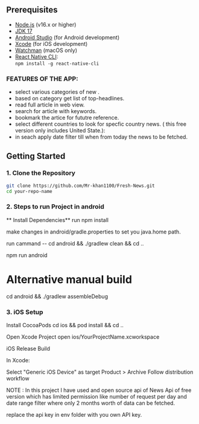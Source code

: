 ## Prerequisites

- [Node.js](https://nodejs.org/) (v16.x or higher)
- [JDK 17](https://www.oracle.com/java/technologies/downloads/)
- [Android Studio](https://developer.android.com/studio) (for Android development)
- [Xcode](https://developer.apple.com/xcode/) (for iOS development)
- [Watchman](https://facebook.github.io/watchman/) (macOS only)
- [React Native CLI](https://reactnative.dev/docs/environment-setup):  
  `npm install -g react-native-cli`

### FEATURES OF THE APP:
  - select various categories of new .
  - based on category get list of top-headlines.
  - read full article in web view.
  - search for article with keywords.
  - bookmark the artice for fututre reference.
  - select different countries to look for specfic country news. ( this free version only includes United State.):
  - in seach apply date filter till when from today the news to be fetched.

## Getting Started

### 1. Clone the Repository

```bash
git clone https://github.com/Mr-khan1100/Fresh-News.git
cd your-repo-name
```
### 2. Steps to run Project in android
** Install Dependencies**
run npm install

make changes in android/gradle.properties to set you java.home path.

run cammand -- cd android && ./gradlew clean && cd ..

npm run android

# Alternative manual build
cd android && ./gradlew assembleDebug


### 3. iOS Setup

Install CocoaPods
cd ios && pod install && cd ..

Open Xcode Project
open ios/YourProjectName.xcworkspace

iOS Release Build

In Xcode:

Select "Generic iOS Device" as target
Product > Archive
Follow distribution workflow

NOTE : In this project I have used and open source api of News Api of free version which has limited permission like number of request per day and date range filter where only 2 months worth of data can be fetched.

replace the api key in env folder with you own API key.



